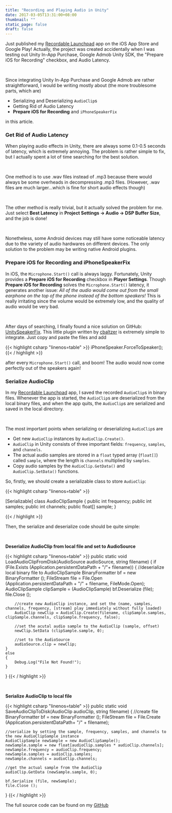 ```yaml
---
title: "Recording and Playing Audio in Unity"
date: 2017-03-05T13:31:00+08:00
thumbnail: ""
static_page: false
draft: false
---
```


Just published my [Recordable Launchpad](/recordable-launchpad) app on the iOS App Store and Google Play! Actually, the project was created accidentally  when I was testing out Unity In-App Purchase, Google Admob Unity SDK, the "Prepare iOS for Recording" checkbox, and Audio Latency.

<br />

Since integrating Unity In-App Purchase and Google Admob are rather straightforward, I would be writing mostly about (the more troublesome parts, which are)

* Serializing and Deserializing `AudioClip`s
* Getting Rid of Audio Latency
* **Prepare iOS for Recording** and `iPhoneSpeakerFix`

in this article.

### Get Rid of Audio Latency
When playing audio effects in Unity, there are always some 0.1-0.5 seconds of latency, which is extremely annoying. The problem is rather simple to fix, but I actually spent a lot of time searching for the best solution.

<br />

One method is to use .wav files instead of .mp3 because there would always be some overheads in decompressing .mp3 files. (However, .wav files are much larger...which is fine for short audio effects though)

<br />

The other method is really trivial, but it actually solved the problem for me. Just select **Best Latency** in **Project Settings -> Audio -> DSP Buffer Size**, and the job is done!

<br />

Nonetheless, some Android devices may still have some noticeable latency due to the variety of audio hardwares on different devices. The only solution to the problem may be writing native Android plugins.

### Prepare iOS for Recording and iPhoneSpeakerFix
In iOS, the `Microphone.Start()` call is always laggy. Fortunately, Unity provides a **Prepare iOS for Recording** checkbox in **Player Settings**. Though **Prepare iOS for Recording** solves the `Microphone.Start()` latency, it generates another issue: *All of the audio would come out from the small earphone on the top of the phone instead of the bottom speakers!* This is really irritating since the volume would be extremely low, and the quality of audio would be very bad.

<br />

After days of searching, I finally found a nice solution on GitHub: [UnitySpeakerFix](https://github.com/cbaltzer/UnitySpeakerFix). This little plugin written by [cbaltzer](https://github.com/cbaltzer) is extremely simple to integrate. Just copy and paste the files and add

{{< highlight csharp "linenos=table" >}}
iPhoneSpeaker.ForceToSpeaker();
{{< / highlight >}}

after every `Microphone.Start()` call, and boom! The audio would now come perfectly out of the speakers again!


### Serialize AudioClip
In my [Recordable Launchpad](/recordable-launchpad) app, I saved the recorded `AudioClip`s in binary files. Whenever the app is started, the `AudioClip`s are deserialized from the local binary files, and when the app quits, the `AudioClip`s are serialized and saved in the local directory.

<br />

The most important points when serializing or deserializing `AudioClip`s are

* Get new `AudioClip` instances by `AudioClip.Create()`.
* `AudioClip` in Unity consists of three important fields: `frequency`, `samples`, and `channels`.
* The actual audio samples are stored in a `float` typed array (`float[]`) called `sample`, where the length is `channels` multiplied by `samples`.
* Copy audio samples by the `AudioClip.GetData()` and `AudioClip.SetData()` functions.

So, firstly, we should create a serializable class to store `AudioClip`:

{{< highlight csharp "linenos=table" >}}

[Serializable]
class AudioClipSample
{
    public int frequency;
    public int samples;
    public int channels;
    public float[] sample;
}

{{< / highlight >}}

Then, the serialize and deserialize code should be quite simple:

<br />

**Deserialize AudioClip from local file and set to AudioSource**

{{< highlight csharp "linenos=table" >}}
public static void LoadAudioClipFromDisk(AudioSource audioSource, string filename)
{
    if (File.Exists (Application.persistentDataPath + "/"+ filename)) {
        //deserialize local binary file to AudioClipSample
        BinaryFormatter bf = new BinaryFormatter ();
        FileStream file = File.Open (Application.persistentDataPath + "/" + filename, FileMode.Open);
        AudioClipSample clipSample = (AudioClipSample) bf.Deserialize (file);
        file.Close ();

        //create new AudioClip instance, and set the (name, samples, channels, frequency, [stream] play immediately without fully loaded)
        AudioClip newClip = AudioClip.Create(filename, clipSample.samples, clipSample.channels, clipSample.frequency, false);

        //set the acutal audio sample to the AudioClip (sample, offset)
        newClip.SetData (clipSample.sample, 0);

        //set to the AudioSource
        audioSource.clip = newClip;
    }
    else
    {
        Debug.Log("File Not Found!");
    }
}
{{< / highlight >}}

<br />

**Serialize AudioClip to local file**

{{< highlight csharp "linenos=table" >}}
public static void SaveAudioClipToDisk(AudioClip audioClip, string filename)
{
    //create file
    BinaryFormatter bf = new BinaryFormatter ();
    FileStream file = File.Create (Application.persistentDataPath+ "/" + filename);

    //serialize by setting the sample, frequency, samples, and channels to the new AudioClipSample instance
    AudioClipSample newSample = new AudioClipSample();
    newSample.sample = new float[audioClip.samples * audioClip.channels];
    newSample.frequency = audioClip.frequency;
    newSample.samples = audioClip.samples;
    newSample.channels = audioClip.channels;

    //get the actual sample from the AudioClip
    audioClip.GetData (newSample.sample, 0);

    bf.Serialize (file, newSample);
    file.Close ();
}
{{< / highlight >}}

The full source code can be found on my [GitHub](https://github.com/YuChaoGithub/Unity-Scripts/blob/master/AudioClipSerializer.cs)